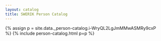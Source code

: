 ```yaml
---
layout: catalog
title: SWERIK Person Catalog
---
```

{% assign p = site.data._person-catalog.i-WryQL2LgJmMMwASMRy9cxP %}
{% include person-catalog.html p=p %}

